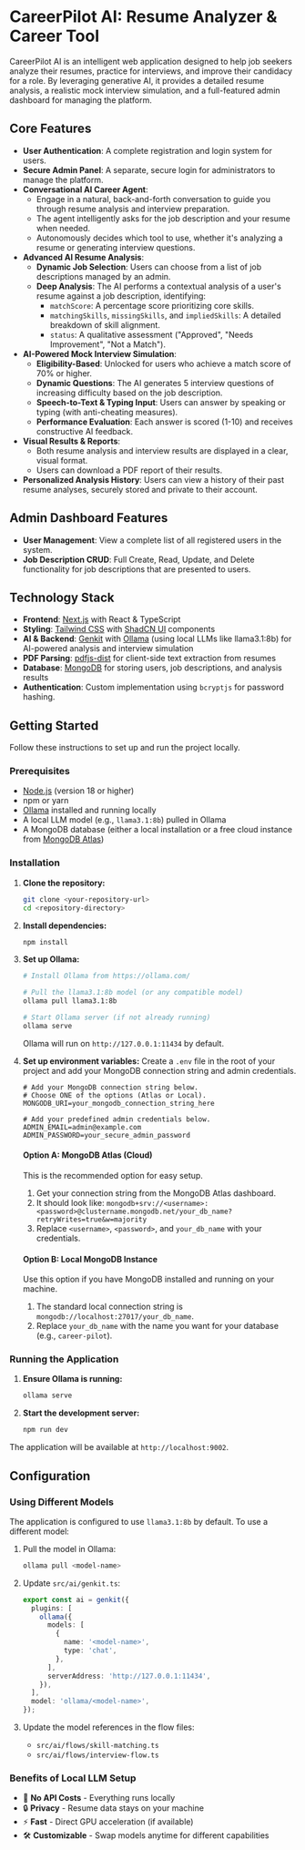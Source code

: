 # CareerPilot AI: Resume Analyzer & Career Tool

CareerPilot AI is an intelligent web application designed to help job seekers analyze their resumes, practice for interviews, and improve their candidacy for a role. By leveraging generative AI, it provides a detailed resume analysis, a realistic mock interview simulation, and a full-featured admin dashboard for managing the platform.

## Core Features

-   **User Authentication**: A complete registration and login system for users.
-   **Secure Admin Panel**: A separate, secure login for administrators to manage the platform.
-   **Conversational AI Career Agent**:
    -   Engage in a natural, back-and-forth conversation to guide you through resume analysis and interview preparation.
    -   The agent intelligently asks for the job description and your resume when needed.
    -   Autonomously decides which tool to use, whether it's analyzing a resume or generating interview questions.
-   **Advanced AI Resume Analysis**:
    -   **Dynamic Job Selection**: Users can choose from a list of job descriptions managed by an admin.
    -   **Deep Analysis**: The AI performs a contextual analysis of a user's resume against a job description, identifying:
        -   `matchScore`: A percentage score prioritizing core skills.
        -   `matchingSkills`, `missingSkills`, and `impliedSkills`: A detailed breakdown of skill alignment.
        -   `status`: A qualitative assessment ("Approved", "Needs Improvement", "Not a Match").
-   **AI-Powered Mock Interview Simulation**:
    -   **Eligibility-Based**: Unlocked for users who achieve a match score of 70% or higher.
    -   **Dynamic Questions**: The AI generates 5 interview questions of increasing difficulty based on the job description.
    -   **Speech-to-Text & Typing Input**: Users can answer by speaking or typing (with anti-cheating measures).
    -   **Performance Evaluation**: Each answer is scored (1-10) and receives constructive AI feedback.
-   **Visual Results & Reports**:
    -   Both resume analysis and interview results are displayed in a clear, visual format.
    -   Users can download a PDF report of their results.
-   **Personalized Analysis History**: Users can view a history of their past resume analyses, securely stored and private to their account.

## Admin Dashboard Features
- **User Management**: View a complete list of all registered users in the system.
- **Job Description CRUD**: Full Create, Read, Update, and Delete functionality for job descriptions that are presented to users.

## Technology Stack

-   **Frontend**: [Next.js](https://nextjs.org/) with React & TypeScript
-   **Styling**: [Tailwind CSS](https://tailwindcss.com/) with [ShadCN UI](https://ui.shadcn.com/) components
-   **AI & Backend**: [Genkit](https://firebase.google.com/docs/genkit) with [Ollama](https://ollama.com/) (using local LLMs like llama3.1:8b) for AI-powered analysis and interview simulation
-   **PDF Parsing**: [pdfjs-dist](https://mozilla.github.io/pdf.js/) for client-side text extraction from resumes
-   **Database**: [MongoDB](https://www.mongodb.com/) for storing users, job descriptions, and analysis results
-   **Authentication**: Custom implementation using `bcryptjs` for password hashing.

## Getting Started

Follow these instructions to set up and run the project locally.

### Prerequisites

-   [Node.js](https://nodejs.org/en) (version 18 or higher)
-   npm or yarn
-   [Ollama](https://ollama.com/) installed and running locally
-   A local LLM model (e.g., `llama3.1:8b`) pulled in Ollama
-   A MongoDB database (either a local installation or a free cloud instance from [MongoDB Atlas](https://www.mongodb.com/cloud/atlas))

### Installation

1.  **Clone the repository:**
    ```bash
    git clone <your-repository-url>
    cd <repository-directory>
    ```

2.  **Install dependencies:**
    ```bash
    npm install
    ```

3.  **Set up Ollama:**
    ```bash
    # Install Ollama from https://ollama.com/
    
    # Pull the llama3.1:8b model (or any compatible model)
    ollama pull llama3.1:8b
    
    # Start Ollama server (if not already running)
    ollama serve
    ```
    
    Ollama will run on `http://127.0.0.1:11434` by default.

4.  **Set up environment variables:**
    Create a `.env` file in the root of your project and add your MongoDB connection string and admin credentials.

    ```env
    # Add your MongoDB connection string below.
    # Choose ONE of the options (Atlas or Local).
    MONGODB_URI=your_mongodb_connection_string_here

    # Add your predefined admin credentials below.
    ADMIN_EMAIL=admin@example.com
    ADMIN_PASSWORD=your_secure_admin_password
    ```
    
    #### Option A: MongoDB Atlas (Cloud)
    This is the recommended option for easy setup.
    1. Get your connection string from the MongoDB Atlas dashboard.
    2. It should look like: `mongodb+srv://<username>:<password>@clustername.mongodb.net/your_db_name?retryWrites=true&w=majority`
    3. Replace `<username>`, `<password>`, and `your_db_name` with your credentials.

    #### Option B: Local MongoDB Instance
    Use this option if you have MongoDB installed and running on your machine.
    1. The standard local connection string is `mongodb://localhost:27017/your_db_name`.
    2. Replace `your_db_name` with the name you want for your database (e.g., `career-pilot`).

### Running the Application

1.  **Ensure Ollama is running:**
    ```bash
    ollama serve
    ```
    
2.  **Start the development server:**
    ```bash
    npm run dev
    ```

The application will be available at `http://localhost:9002`.

## Configuration

### Using Different Models

The application is configured to use `llama3.1:8b` by default. To use a different model:

1. Pull the model in Ollama:
   ```bash
   ollama pull <model-name>
   ```

2. Update `src/ai/genkit.ts`:
   ```typescript
   export const ai = genkit({
     plugins: [
       ollama({
         models: [
           {
             name: '<model-name>',
             type: 'chat',
           },
         ],
         serverAddress: 'http://127.0.0.1:11434',
       }),
     ],
     model: 'ollama/<model-name>',
   });
   ```

3. Update the model references in the flow files:
   - `src/ai/flows/skill-matching.ts`
   - `src/ai/flows/interview-flow.ts`

### Benefits of Local LLM Setup

- 🚀 **No API Costs** - Everything runs locally
- 🔒 **Privacy** - Resume data stays on your machine
- ⚡ **Fast** - Direct GPU acceleration (if available)
- 🛠️ **Customizable** - Swap models anytime for different capabilities
